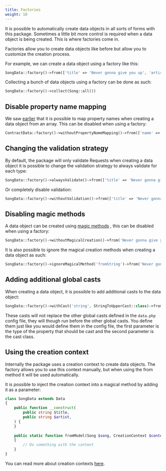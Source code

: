 ```yaml
---
title: Factories
weight: 10
---
```


It is possible to automatically create data objects in all sorts of forms with this package. Sometimes a little bit more
control is required when a data object is being created. This is where factories come in.

Factories allow you to create data objects like before but allow you to customize the creation process.

For example, we can create a data object using a factory like this:

```php
SongData::factory()->from(['title' => 'Never gonna give you up', 'artist' => 'Rick Astley']);
```

Collecting a bunch of data objects using a factory can be done as such:

```php
SongData::factory()->collect(Song::all())
```

## Disable property name mapping

We saw [earlier](/docs/laravel-data/v4/as-a-data-transfer-object/mapping-property-names) that it is possible to map
property names when creating a data object from an array. This can be disabled when using a factory:

```php
ContractData::factory()->withoutPropertyNameMapping()->from(['name' => 'Rick Astley', 'record_company' => 'RCA Records']); // record_company will not be mapped to recordCompany
```

## Changing the validation strategy

By default, the package will only validate Requests when creating a data object it is possible to change the validation
strategy to always validate for each type:

```php
SongData::factory()->alwaysValidate()->from(['title' => 'Never gonna give you up', 'artist' => 'Rick Astley']);
```

Or completely disable validation:

```php
SongData::factory()->withoutValidation()->from(['title' => 'Never gonna give you up', 'artist' => 'Rick Astley']);
```

## Disabling magic methods

A data object can be created
using [magic methods](/docs/laravel-data/v4/as-a-data-transfer-object/creating-a-data-object.md#magical-creation) , this can be disabled
when using a factory:

```php
SongData::factory()->withoutMagicalCreation()->from('Never gonna give you up'); // Won't work since the magical method creation is disabled
```

It is also possible to ignore the magical creation methods when creating a data object as such:

```php
SongData::factory()->ignoreMagicalMethod('fromString')->from('Never gonna give you up'); // Won't work since the magical method is ignored
```

## Adding additional global casts

When creating a data object, it is possible to add additional casts to the data object:

```php
SongData::factory()->withCast('string', StringToUpperCast::class)->from(['title' => 'Never gonna give you up', 'artist' => 'Rick Astley']);
```

These casts will not replace the other global casts defined in the `data.php` config file, they will though run before
the other global casts. You define them just like you would define them in the config file, the first parameter is the
type of the property that should be cast and the second parameter is the cast class.

## Using the creation context

Internally the package uses a creation context to create data objects. The factory allows you to use this context manually, but when using the from method it will be used automatically.

It is possible to inject the creation context into a magical method by adding it as a parameter:

```php
class SongData extends Data
{
    public function __construct(
        public string $title,
        public string $artist,
    ) {
    }
    
    public static function fromModel(Song $song, CreationContext $context): self
    {
        // Do something with the context
    }
}
```

You can read more about creation contexts [here](/docs/laravel-data/v4/advanced-usage/pipeline.md).
